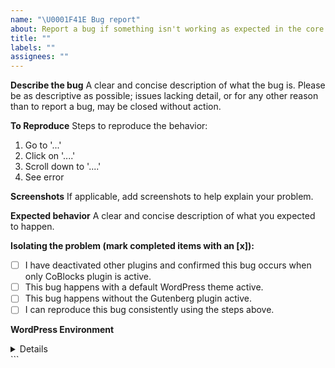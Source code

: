 ```yaml
---
name: "\U0001F41E Bug report"
about: Report a bug if something isn't working as expected in the core CoBlocks plugin.
title: ""
labels: ""
assignees: ""
---
```


**Describe the bug**
A clear and concise description of what the bug is. Please be as descriptive as possible; issues lacking detail, or for any other reason than to report a bug, may be closed without action.

**To Reproduce**
Steps to reproduce the behavior:

1. Go to '...'
2. Click on '....'
3. Scroll down to '....'
4. See error

**Screenshots**
If applicable, add screenshots to help explain your problem.

**Expected behavior**
A clear and concise description of what you expected to happen.

**Isolating the problem (mark completed items with an [x]):**

-   [ ] I have deactivated other plugins and confirmed this bug occurs when only CoBlocks plugin is active.
-   [ ] This bug happens with a default WordPress theme active.
-   [ ] This bug happens without the Gutenberg plugin active.
-   [ ] I can reproduce this bug consistently using the steps above.

**WordPress Environment**

<details>
```
What version of WordPress are you using?
What version of the Gutenberg plugin are you using? (If any)
```
</details>
```

